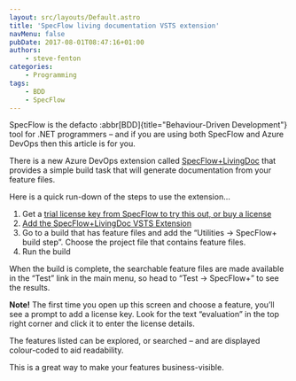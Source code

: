 ```yaml
---
layout: src/layouts/Default.astro
title: 'SpecFlow living documentation VSTS extension'
navMenu: false
pubDate: 2017-08-01T08:47:16+01:00
authors:
    - steve-fenton
categories:
    - Programming
tags:
    - BDD
    - SpecFlow
---
```


SpecFlow is the defacto :abbr[BDD]{title="Behaviour-Driven Development"} tool for .NET programmers – and if you are using both SpecFlow and Azure DevOps then this article is for you.

There is a new Azure DevOps extension called [SpecFlow+LivingDoc](https://marketplace.visualstudio.com/items?itemName=techtalk.techtalk-specflow-plus&utm_source=fenton) that provides a simple build task that will generate documentation from your feature files.

Here is a quick run-down of the steps to use the extension…

1. Get a [trial license key from SpecFlow to try this out, or buy a license](http://specflow.org/plus/)
2. [Add the SpecFlow+LivingDoc VSTS Extension](https://marketplace.visualstudio.com/items?itemName=techtalk.techtalk-specflow-plus&utm_source=fenton)
3. Go to a build that has feature files and add the “Utilities -> SpecFlow+ build step”. Choose the project file that contains feature files.
4. Run the build

When the build is complete, the searchable feature files are made available in the “Test” link in the main menu, so head to “Test -> SpecFlow+” to see the results.

**Note!** The first time you open up this screen and choose a feature, you’ll see a prompt to add a license key. Look for the text “evaluation” in the top right corner and click it to enter the license details.

The features listed can be explored, or searched – and are displayed colour-coded to aid readability.

This is a great way to make your features business-visible.